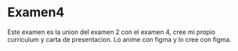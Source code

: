 # Examen4
Este examen es la union del examen 2 con el examen 4, cree mi propio curriculum y carta de presentacion. Lo anime con figma y lo cree con figma.
